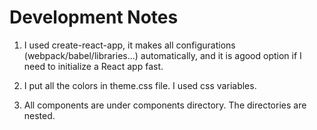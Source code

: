 # Development Notes

1. I used create-react-app, it makes all configurations (webpack/babel/libraries...) automatically, and it is agood option if I need to initialize a React app fast.

2. I put all the colors in theme.css file. I used css variables.

3. All components are under components directory. The directories are nested.
